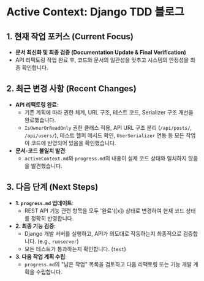 # Active Context: Django TDD 블로그

## 1. 현재 작업 포커스 (Current Focus)

- **문서 최신화 및 최종 검증 (Documentation Update & Final Verification)**
- API 리팩토링 작업 완료 후, 코드와 문서의 일관성을 맞추고 시스템의 안정성을 최종 확인합니다.

## 2. 최근 변경 사항 (Recent Changes)

- **API 리팩토링 완료**:
    - 기존 계획에 따라 권한 체계, URL 구조, 테스트 코드, Serializer 구조 개선을 완료했습니다.
    - `IsOwnerOrReadOnly` 권한 클래스 적용, API URL 구조 분리 (`/api/posts/`, `/api/users/`), 테스트 헬퍼 메서드 확인, `UserSerializer` 연동 등 모든 작업이 코드에 반영되어 있음을 확인했습니다.
- **문서-코드 불일치 발견**:
    - `activeContext.md`와 `progress.md`의 내용이 실제 코드 상태와 일치하지 않음을 발견했습니다.

## 3. 다음 단계 (Next Steps)

- **1. `progress.md` 업데이트**:
    - REST API 기능 관련 항목을 모두 '완료'([x]) 상태로 변경하여 현재 코드 상태를 정확히 반영합니다.
- **2. 최종 기능 검증**:
    - Django 개발 서버를 실행하고, API가 의도대로 작동하는지 최종적으로 검증합니다. (e.g., `runserver`)
    - 모든 테스트가 통과하는지 확인합니다. (`test`)
- **3. 다음 작업 계획 수립**:
    - `progress.md`의 "남은 작업" 목록을 검토하고 다음 리팩토링 또는 기능 개발 계획을 수립합니다.
